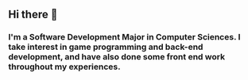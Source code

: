 ## Hi there 👋
### I'm a Software Development Major in Computer Sciences. I take interest in game programming and back-end development, and have also done some front end work throughout my experiences.

